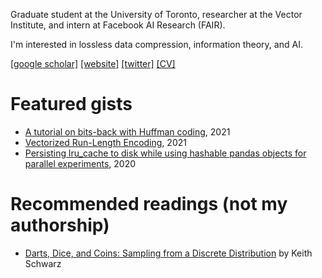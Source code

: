 Graduate student at the University of Toronto, researcher at the Vector Institute, and intern at Facebook AI Research (FAIR).

I'm interested in lossless data compression, information theory, and AI.

[[google scholar]](https://scholar.google.com/citations?user=5bQjLz4AAAAJ&hl=en)
[[website]](https://dsevero.com)
[[twitter]](https://twitter.com/_dsevero)
[[CV]](https://dsevero.com/cv.pdf)

# Featured gists
- [A tutorial on bits-back with Huffman coding](https://gist.github.com/dsevero/8e7c38b44953964d3b9873b6bd96d9b2), 2021
- [Vectorized Run-Length Encoding](https://gist.github.com/dsevero/693677754798e21f539e4e11a3103576), 2021
- [Persisting lru_cache to disk while using hashable pandas objects for parallel experiments](https://gist.github.com/dsevero/252a5f280600c6b1118ed42826d188a9), 2020

# Recommended readings (not my authorship)
- [Darts, Dice, and Coins: Sampling from a Discrete Distribution](https://www.keithschwarz.com/darts-dice-coins/) by Keith Schwarz
